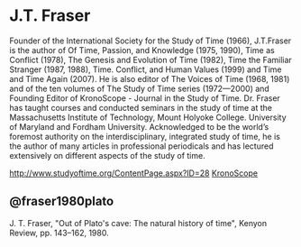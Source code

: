 J.T. Fraser
===========

Founder of the International Society for the Study of Time (1966), J.T.Fraser
is the author of Of Time, Passion, and Knowledge (1975, 1990), Time as Conflict
(1978), The Genesis and Evolution of Time (1982), Time the Familiar Stranger
(1987, 1988), Time. Conflict, and Human Values (1999) and Time and Time Again
(2007). He is also editor of The Voices of Time (1968, 1981) and of the ten
volumes of The Study of Time series (1972—2000) and Founding Editor of
KronoScope - Journal in the Study of Time. Dr. Fraser has taught courses and
conducted seminars in the study of time at the Massachusetts Institute of
Technology, Mount Holyoke College. University of Maryland and Fordham
University. Acknowledged to be the world’s foremost authority on the
interdisciplinary, integrated study of time, he is the author of many articles
in professional periodicals and has lectured extensively on different aspects
of the study of time.

<http://www.studyoftime.org/ContentPage.aspx?ID=28>
[KronoScope](http://booksandjournals.brillonline.com/content/journals/15685241)

@fraser1980plato
----------------

J. T. Fraser, "Out of Plato's cave: The natural history of time", Kenyon
Review, pp. 143–162, 1980.


